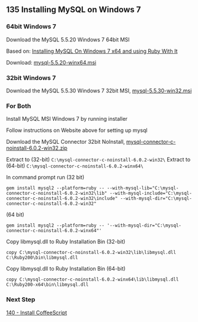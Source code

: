 ## 135 Installing MySQL on Windows 7

### 64bit Windows 7

Download the MySQL 5.5.20 Windows 7 64bit MSI

Based on: [Installing MySQL On Windows 7 x64 and using Ruby With It](http://blog.mmediasys.com/2011/07/07/installing-mysql-on-windows-7-x64-and-using-ruby-with-it/)

Download: [mysql-5.5.20-winx64.msi](http://dev.mysql.com/downloads/mirror.php?id=405766)

### 32bit Windows 7

Download the MySQL 5.5.30 Windows 7 32bit MSI, [mysql-5.5.30-win32.msi](http://dev.mysql.com/downloads/mirror.php?id=411874)

### For Both

Install MySQL MSI Windows 7 by running installer

Follow instructions on Website above for setting up mysql


Download the MySQL Connector 32bit NoInstall, [mysql-connector-c-noinstall-6.0.2-win32.zip](http://dev.mysql.com/downloads/mirror.php?id=377978)


Extract to (32-bit) `C:\mysql-connector-c-noinstall-6.0.2-win32\`
Extract to (64-bit) `C:\mysql-connector-c-noinstall-6.0.2-winx64\`

In command prompt run (32 bit)

```
gem install mysql2 --platform=ruby -- --with-mysql-lib="C:\mysql-connector-c-noinstall-6.0.2-win32\lib" --with-mysql-include="C:\mysql-connector-c-noinstall-6.0.2-win32\include" --with-mysql-dir="C:\mysql-connector-c-noinstall-6.0.2-win32"
```

(64 bit)

```
gem install mysql2 --platform=ruby -- '--with-mysql-dir="C:\mysql-connector-c-noinstall-6.0.2-winx64"'
```

Copy libmysql.dll to Ruby Installation Bin (32-bit)

```
copy C:\mysql-connector-c-noinstall-6.0.2-win32\lib\libmysql.dll C:\Ruby200\bin\libmysql.dll
```

Copy libmysql.dll to Ruby Installation Bin (64-bit)

```
copy C:\mysql-connector-c-noinstall-6.0.2-winx64\lib\libmysql.dll C:\Ruby200-x64\bin\libmysql.dll
```

### Next Step

[140 - Install CoffeeScript](https://github.com/remomueller/documentation/blob/master/windows/140-coffeescript.md)
